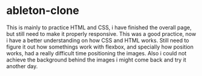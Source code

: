 # ableton-clone

This is mainly to practice HTML and CSS, i have finished the overall page, but still need to make it properly responsive. This was a good practice, now i have a better understanding on how CSS and HTML works. Still need to figure it out how somethings work with flexbox, and specially how position works, had a really difficult time positioning the images. Also i could not achieve the background behind the images i might come back and try it another day.